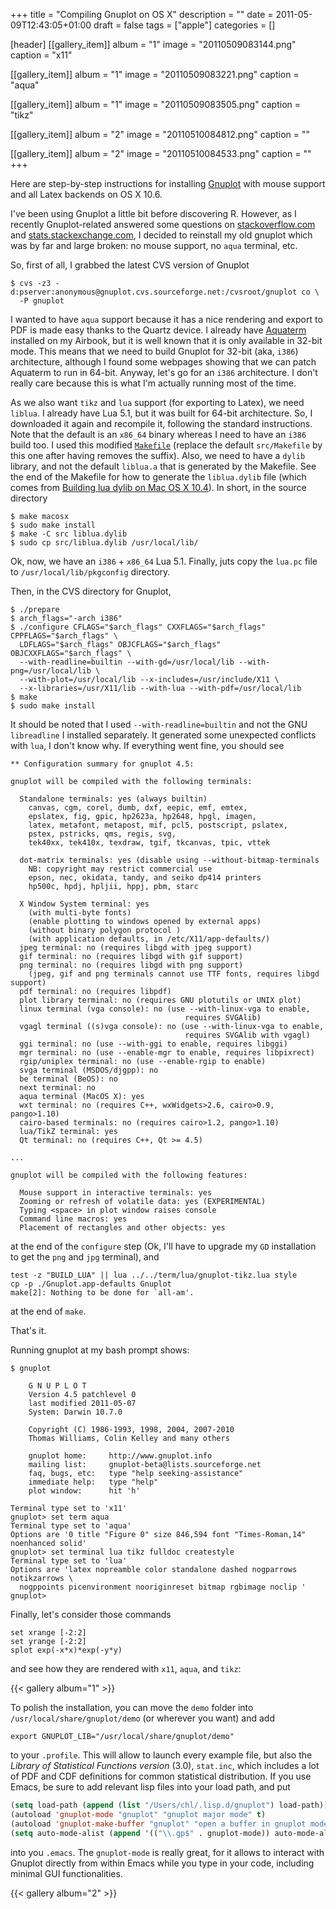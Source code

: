 +++
title = "Compiling Gnuplot on OS X"
description = ""
date = 2011-05-09T12:43:05+01:00
draft = false
tags = ["apple"]
categories = []

[header]
[[gallery_item]]
album = "1"
image = "20110509083144.png"
caption = "x11"

[[gallery_item]]
album = "1"
image = "20110509083221.png"
caption = "aqua"

[[gallery_item]]
album = "1"
image = "20110509083505.png"
caption = "tikz"

[[gallery_item]]
album = "2"
image = "20110510084812.png"
caption = ""

[[gallery_item]]
album = "2"
image = "20110510084533.png"
caption = ""
+++

Here are step-by-step instructions for installing [Gnuplot](http://www.gnuplot.info/) with mouse support and all Latex backends on OS X 10.6.

I've been using Gnuplot a little bit before discovering R. However, as I recently Gnuplot-related answered some questions on [stackoverflow.com](http://stackoverflow.com) and [stats.stackexchange.com](http://stats.stackexchange.com), I decided to reinstall my old gnuplot which was by far and large broken: no mouse support, no `aqua` terminal, etc.

So, first of all, I grabbed the latest CVS version of Gnuplot

```
$ cvs -z3 -d:pserver:anonymous@gnuplot.cvs.sourceforge.net:/cvsroot/gnuplot co \
  -P gnuplot
```

I wanted to have `aqua` support because it has a nice rendering and export to PDF is made easy thanks to the Quartz device. I already have [Aquaterm](http://sourceforge.net/projects/aquaterm/) installed on my Airbook, but it is well known that it is only available in 32-bit mode. This means that we need to build Gnuplot for 32-bit (aka, `i386`) architecture, although I found some webpages showing that we can patch Aquaterm to run in 64-bit. Anyway, let's go for an `i386` architecture. I don't really care because this is what I'm actually running most of the time.

As we also want `tikz` and `lua` support (for exporting to Latex), we need `liblua`. I already have Lua 5.1, but it was built for 64-bit architecture. So, I downloaded it again and recompile it, following the standard instructions. Note that the default is an `x86_64` binary whereas I need to have an `i386` build too. I used this modified [`Makefile`](http://www.aliquote.org/pub/Makefile.lua) (replace the default `src/Makefile` by this one after having removes the suffix). Also, we need to have a `dylib` library, and not the default `liblua.a` that is generated by the Makefile. See the end of the Makefile for how to generate the `liblua.dylib` file (which comes from [Building lua dylib on Mac OS X 10.4](http://lua-users.org/lists/lua-l/2006-09/msg00894.html)). In short, in the source directory

```
$ make macosx
$ sudo make install
$ make -C src liblua.dylib
$ sudo cp src/liblua.dylib /usr/local/lib/
```

Ok, now, we have an `i386` + `x86_64` Lua 5.1. Finally, juts copy the `lua.pc` file to `/usr/local/lib/pkgconfig` directory.

Then, in the CVS directory for Gnuplot,

```
$ ./prepare
$ arch_flags="-arch i386"
$ ./configure CFLAGS="$arch_flags" CXXFLAGS="$arch_flags" CPPFLAGS="$arch_flags" \
  LDFLAGS="$arch_flags" OBJCFLAGS="$arch_flags" OBJCXXFLAGS="$arch_flags" \
  --with-readline=builtin --with-gd=/usr/local/lib --with-png=/usr/local/lib \
  --with-plot=/usr/local/lib --x-includes=/usr/include/X11 \
  --x-libraries=/usr/X11/lib --with-lua --with-pdf=/usr/local/lib
$ make
$ sudo make install
```

It should be noted that I used `--with-readline=builtin` and not the GNU `libreadline` I installed separately. It generated some unexpected conflicts with `lua`, I don't know why. If everything went fine, you should see

```
** Configuration summary for gnuplot 4.5:

gnuplot will be compiled with the following terminals:

  Standalone terminals: yes (always builtin)
    canvas, cgm, corel, dumb, dxf, eepic, emf, emtex,
    epslatex, fig, gpic, hp2623a, hp2648, hpgl, imagen,
    latex, metafont, metapost, mif, pcl5, postscript, pslatex,
    pstex, pstricks, qms, regis, svg,
    tek40xx, tek410x, texdraw, tgif, tkcanvas, tpic, vttek

  dot-matrix terminals: yes (disable using --without-bitmap-terminals
    NB: copyright may restrict commercial use
    epson, nec, okidata, tandy, and seiko dp414 printers
    hp500c, hpdj, hpljii, hppj, pbm, starc

  X Window System terminal: yes
    (with multi-byte fonts)
    (enable plotting to windows opened by external apps) 
    (without binary polygon protocol )
    (with application defaults, in /etc/X11/app-defaults/)
  jpeg terminal: no (requires libgd with jpeg support)
  gif terminal: no (requires libgd with gif support)
  png terminal: no (requires libgd with png support)
    (jpeg, gif and png terminals cannot use TTF fonts, requires libgd support)
  pdf terminal: no (requires libpdf)
  plot library terminal: no (requires GNU plotutils or UNIX plot)
  linux terminal (vga console): no (use --with-linux-vga to enable,
                                       requires SVGAlib)
  vgagl terminal ((s)vga console): no (use --with-linux-vga to enable,
                                       requires SVGAlib with vgagl)
  ggi terminal: no (use --with-ggi to enable, requires libggi)
  mgr terminal: no (use --enable-mgr to enable, requires libpixrect)
  rgip/uniplex terminal: no (use --enable-rgip to enable)
  svga terminal (MSDOS/djgpp): no
  be terminal (BeOS): no
  next terminal: no
  aqua terminal (MacOS X): yes
  wxt terminal: no (requires C++, wxWidgets>2.6, cairo>0.9, pango>1.10)
  cairo-based terminals: no (requires cairo>1.2, pango>1.10)
  lua/TikZ terminal: yes 
  Qt terminal: no (requires C++, Qt >= 4.5)

...

gnuplot will be compiled with the following features:

  Mouse support in interactive terminals: yes
  Zooming or refresh of volatile data: yes (EXPERIMENTAL)
  Typing <space> in plot window raises console
  Command line macros: yes 
  Placement of rectangles and other objects: yes 
```
   
at the end of the `configure` step (Ok, I'll have to upgrade my `GD` installation to get the `png` and `jpg` terminal), and 

```
test -z "BUILD_LUA" || lua ../../term/lua/gnuplot-tikz.lua style
cp -p ./Gnuplot.app-defaults Gnuplot
make[2]: Nothing to be done for `all-am'.
```

at the end of `make`.

That's it. 

Running gnuplot at my bash prompt shows:

```
$ gnuplot

    G N U P L O T
    Version 4.5 patchlevel 0
    last modified 2011-05-07 
    System: Darwin 10.7.0

    Copyright (C) 1986-1993, 1998, 2004, 2007-2010
    Thomas Williams, Colin Kelley and many others

    gnuplot home:     http://www.gnuplot.info
    mailing list:     gnuplot-beta@lists.sourceforge.net
    faq, bugs, etc:   type "help seeking-assistance"
    immediate help:   type "help"
    plot window:      hit 'h'

Terminal type set to 'x11'
gnuplot> set term aqua
Terminal type set to 'aqua'
Options are '0 title "Figure 0" size 846,594 font "Times-Roman,14" noenhanced solid'
gnuplot> set terminal lua tikz fulldoc createstyle
Terminal type set to 'lua'
Options are 'latex nopreamble color standalone dashed nogparrows notikzarrows \
  nogppoints picenvironment nooriginreset bitmap rgbimage noclip '
gnuplot> 
```

Finally, let's consider those commands

```
set xrange [-2:2]
set yrange [-2:2]
splot exp(-x*x)*exp(-y*y)
```

and see how they are rendered with `x11`, `aqua`, and `tikz`:

{{< gallery album="1" >}}

To polish the installation, you can move the `demo` folder into `/usr/local/share/gnuplot/demo` (or wherever you want) and add

    export GNUPLOT_LIB="/usr/local/share/gnuplot/demo"
    
to your `.profile`. This will allow to launch every example file, but also the *Library of Statistical Functions version* (3.0), `stat.inc`, which includes a lot of PDF and CDF definitions for common statistical distribution. If you use Emacs, be sure to add relevant lisp files into your load path, and put

```lisp
(setq load-path (append (list "/Users/chl/.lisp.d/gnuplot") load-path))
(autoload 'gnuplot-mode "gnuplot" "gnuplot major mode" t)
(autoload 'gnuplot-make-buffer "gnuplot" "open a buffer in gnuplot mode" t)
(setq auto-mode-alist (append '(("\\.gp$" . gnuplot-mode)) auto-mode-alist))
```

into you `.emacs`. The `gnuplot-mode` is really great, for it allows to interact with Gnuplot directly from within Emacs while you type in your code, including minimal GUI functionalities.

{{< gallery album="2" >}}
